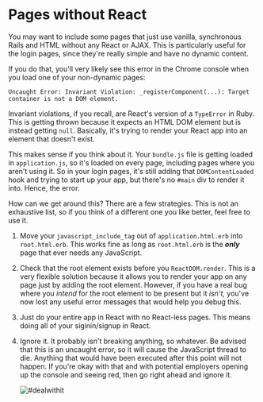# Pages without React

You may want to include some pages that just use vanilla, synchronous
Rails and HTML without any React or AJAX. This is particularly useful
for the login pages, since they're really simple and have no dynamic
content.

If you do that, you'll very likely see this error in the Chrome console
when you load one of your non-dynamic pages:

```
Uncaught Error: Invariant Violation: _registerComponent(...): Target container is not a DOM element.
```

Invariant violations, if you recall, are React's version of a
`TypeError` in Ruby. This is getting thrown because it expects an HTML
DOM element but is instead getting `null`. Basically, it's trying to
render your React app into an element that doesn't exist.

This makes sense if you think about it. Your `bundle.js` file is getting
loaded in `application.js`, so it's loaded on every page, including
pages where you aren't using it. So in your login pages, it's still
adding that `DOMContentLoaded` hook and trying to start up your app, but
there's no `#main` div to render it into. Hence, the error.

How can we get around this? There are a few strategies. This is not an
exhaustive list, so if you think of a different one you like better,
feel free to use it.

1. Move your `javascript_include_tag` out of `application.html.erb` into
   `root.html.erb`. This works fine as long as `root.html.erb` is the
   **_only_** page that ever needs any JavaScript.

2. Check that the root element exists before you `ReactDOM.render`. This
   is a very flexible solution because it allows you to render your app
   on any page just by adding the root element. However, if you have a
   real bug where you _intend_ for the root element to be present but it
   _isn't_, you've now lost any useful error messages that would help
   you debug this.

3. Just do your entire app in React with no React-less pages. This means
   doing all of your siginin/signup in React.

5. Ignore it. It probably isn't breaking anything, so whatever. Be
   advised that this is an uncaught error, so it will cause the
   JavaScript thread to die. Anything that would have been executed
   after this point will not happen. If you're okay with that and with
   potential employers opening up the console and seeing red, then go
   right ahead and ignore it.

   ![#dealwithit](http://i3.kym-cdn.com/photos/images/newsfeed/000/052/812/Deal_with_it_dog_gif.gif)
